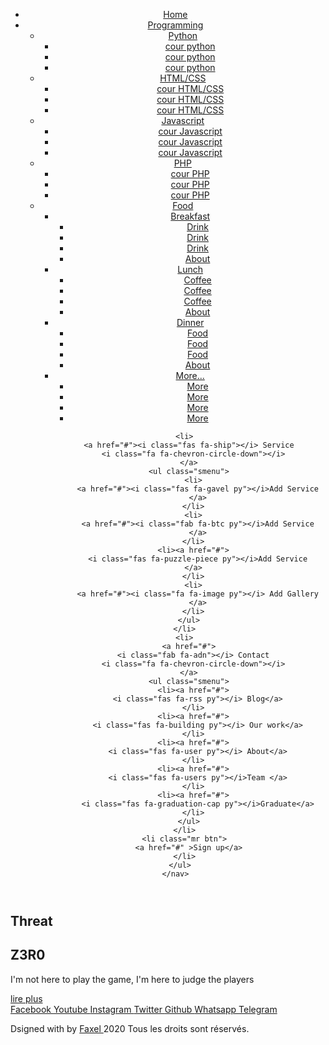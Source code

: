 <html>
<head>
  <meta charset="UTF-8" />
  <meta name="viewport" content="width=device-width, initial-scale=1.0" />
  <script src="https://kit.fontawesome.com/a076d05399.js"></script>
  <link rel="stylesheet" href="/style.css" />
  <link href="https://unpkg.com/ionicons@4.5.10-0/dist/css/ionicons.min.css" rel="stylesheet">
</head>

<body>
<header>
  <div class="container-first">
    <nav>
      <div class="micon">
        <i class="fa fa-bars"></i>
        <i class="fa fa-times"></i>
      </div>
      <a href="#" class="lg">
        <i class="fa fa-arrows-alt"></i>
      </a>
      <ul class="navien">
        <li ><a href="#"><i class="fas fa-home"></i> Home</a></li>
        <li>
          <a href="#">
            <i class="fas fa-code"></i> Programming
            <i class="fa fa-chevron-circle-down"></i>
          </a>
          <ul class="smenu">
            <li>
              <a href="#">
                <i class="fab fa-python py"></i> Python
                <i class="fa fa-chevron-circle-right ph1"></i>
              </a>
              <ul class="smenu">
                <li><a href="#">cour python</a></li>
                <li><a href="#">cour python</a></li>
                <li><a href="#">cour python</a></li>
              </ul>
            </li>
            <li>
              <a href="#">
                <i class="fab fa-html5 py"></i> HTML/CSS
                <i class="fa fa-chevron-circle-right ph2"></i>
              </a>
              <ul class="smenu">
                <li><a href="#">cour HTML/CSS</a></li>
                <li><a href="#">cour HTML/CSS</a></li>
                <li><a href="#">cour HTML/CSS</a></li>
              </ul>
            </li>
            <li>
              <a href="#">
                <i class="fab fa-js py"></i>Javascript
                <i class="fa fa-chevron-circle-right ph3"></i>
              </a>
              <ul class="smenu">
                <li><a href="#">cour Javascript</a></li>
                <li><a href="#">cour Javascript</a></li>
                <li><a href="#">cour Javascript</a></li>
              </ul>
            </li>
            <li>
              <a href="#">
                <i class="fab fa-php py"></i> PHP
                <i class="fa fa-chevron-circle-right ph4"></i>
              </a>
              <ul class="smenu">
                <li><a href="#">cour PHP</a></li>
                <li><a href="#">cour PHP</a></li>
                <li><a href="#">cour PHP</a></li>
              </ul>
            </li>
            <li>
              <a href="#">
                <i class="fa fa-cubes py"></i> Food
                <i class="fa fa-chevron-circle-right ph5"></i>
              </a>
              <ul class="smenu">
                <li>
                  <a href="#">Breakfast
                    <i class="fa fa-chevron-circle-right ph6"></i>
                  </a>
                  <ul class="smenu">
                    <li><a href="#">Drink</a></li>
                    <li><a href="#">Drink</a></li>
                    <li><a href="#">Drink</a></li>
                    <li><a href="#">About</a></li>
                  </ul>
                </li>
                <li><a href="#"> Lunch
                  <i class="fa fa-chevron-circle-right ph7"></i>
                </a>
                  <ul class="smenu">
                    <li><a href="#">Coffee</a></li>
                    <li><a href="#">Coffee</a></li>
                    <li><a href="#">Coffee</a></li>
                    <li><a href="#">About</a></li>
                  </ul>
                </li>
                <li><a href="#"> Dinner
                  <i class="fa fa-chevron-circle-right ph8"></i>
                </a>
                  <ul class="smenu">
                    <li><a href="#">Food</a></li>
                    <li><a href="#">Food</a></li>
                    <li><a href="#">Food</a></li>
                    <li><a href="#">About</a></li>
                  </ul>
                </li>
                <li>
                  <a href="#">More...
                    <i class="fa fa-chevron-circle-right ph9"></i>
                  </a>
                  <ul class="smenu">
                    <li><a href="#">More</a></li>
                    <li><a href="#">More</a></li>
                    <li><a href="#">More</a></li>
                    <li><a href="#">More</a></li>
                  </ul>
                </li>
              </ul>
            </li>
          </ul>
        </li>

        <li>
          <a href="#"><i class="fas fa-ship"></i> Service
            <i class="fa fa-chevron-circle-down"></i>
          </a>
          <ul class="smenu">
            <li>
              <a href="#"><i class="fas fa-gavel py"></i>Add Service
              </a>
            </li>
            <li>
              <a href="#"><i class="fab fa-btc py"></i>Add Service
              </a>
            </li>
            <li><a href="#">
              <i class="fas fa-puzzle-piece py"></i>Add Service
            </a>
            </li>
            <li>
              <a href="#"><i class="fa fa-image py"></i> Add Gallery
              </a>
            </li>
          </ul>
        </li>
        <li>
          <a href="#">
            <i class="fab fa-adn"></i> Contact
            <i class="fa fa-chevron-circle-down"></i>
          </a>
          <ul class="smenu">
            <li><a href="#">
              <i class="fas fa-rss py"></i> Blog</a>
            </li>
            <li><a href="#">
              <i class="fas fa-building py"></i> Our work</a>
            </li>
            <li><a href="#">
              <i class="fas fa-user py"></i> About</a>
            </li>
            <li><a href="#">
              <i class="fas fa-users py"></i>Team </a>
            </li>
            <li><a href="#">
              <i class="fas fa-graduation-cap py"></i>Graduate</a>
            </li>
          </ul>
        </li>
        <li class="mr btn">
          <a href="#" >Sign up</a>
        </li>
      </ul>
    </nav>
  </div>
</header>

<section class="he">
  <div class="txt">
    <h2> Threat </h2>
    <h1> Z3R0   </h1>
    <p>I'm not here to play the game, I'm here to judge the players</p>
    <a href="#" class="btn">lire plus</a>
  </div>
</section>

<div class="social">
  <a href="#">Facebook
    <i class="fab fa-facebook "></i>
  </a>
  <a href="#">Youtube
    <i class="fab fa-youtube  "></i>
  </a>
  <a href="#">Instagram
    <i class="fab fa-instagram"></i>
  </a>
  <a href="#">Twitter
    <i class="fab fa-twitter  "></i>
  </a>
  <a href="#">Github
    <i class="fab fa-github   "></i>
  </a>
  <a href="#">Whatsapp
    <i class="fab fa-whatsapp "></i>
  </a>
  <a href="#">Telegram
    <i class="fab fa-telegram "></i>
  </a>
</div>
<div class="sb-attach">
  <a href="#"><i class="fab fa-facebook-f"></i></a>
  <a href="#"><i class="fab fa-twitter"></i></a>
  <a href="#"><i class="fab fa-instagram"></i></a>
  <a href="#"><i class="fab fa-youtube"></i></a>
  <a href="#"><i class="fab fa-github"></i></a>
  <a href="#"><i class="fab fa-whatsapp"></i></a>
  <a href="#"><i class="fab fa-telegram"></i></a>
</div>
<footer>
  <p>
    Dsigned with <i class="fa fa-heart" id="ge"></i> by
    <a target="_blank" href="https://t.me/threatz3r0" class="gen">Faxel
      <i class='fa fa-star' id="gem"></i>
    </a> <i class='fa fa-copyright'></i>
    2020 Tous les droits sont réservés.
  </p>
</footer>
<script src="/script.js"></script>
</body>
</html>
